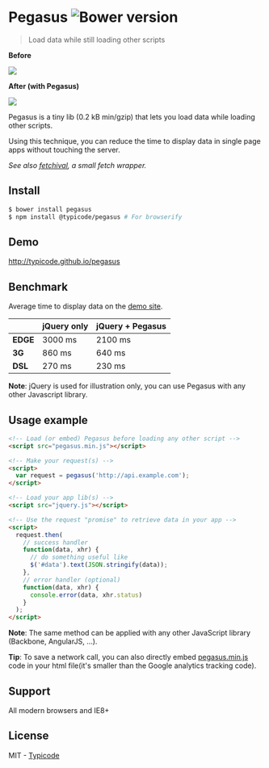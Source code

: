# Pegasus ![Bower version](http://img.shields.io/badge/bower%20package-0.3.1-brightgreen.svg?style=flat)

> Load data while still loading other scripts

__Before__

[![](http://i.imgur.com/ves4uIf.png)](http://typicode.github.io/pegasus/)

__After (with Pegasus)__

[![](http://i.imgur.com/8sVBtnB.png)](http://typicode.github.io/pegasus/)

Pegasus is a tiny lib (0.2 kB min/gzip) that lets you load data while loading other scripts.

Using this technique, you can reduce the time to display data in single page apps without touching the server.

_See also [fetchival](https://github.com/typicode/fetchival), a small fetch wrapper._

## Install

```bash
$ bower install pegasus
$ npm install @typicode/pegasus # For browserify
```

## Demo

http://typicode.github.io/pegasus

## Benchmark

Average time to display data on the [demo site](http://typicode.github.io/pegasus).

|             | jQuery only  | jQuery + Pegasus  |
|:------------|:-------------|:------------------|
|__EDGE__     | 3000 ms      | 2100 ms           |
|__3G__       | 860 ms       | 640 ms            |
|__DSL__      | 270 ms       | 230 ms            |

__Note__: jQuery is used for illustration only, you can use Pegasus with any other Javascript library.

## Usage example

```html
<!-- Load (or embed) Pegasus before loading any other script -->
<script src="pegasus.min.js"></script>

<!-- Make your request(s) -->
<script>
  var request = pegasus('http://api.example.com');
</script>

<!-- Load your app lib(s) -->
<script src="jquery.js"></script>

<!-- Use the request "promise" to retrieve data in your app -->
<script>
  request.then(
    // success handler
    function(data, xhr) {
      // do something useful like
      $('#data').text(JSON.stringify(data));
    },
    // error handler (optional)
    function(data, xhr) {
      console.error(data, xhr.status)
    }
  );
</script>
```

__Note__: The same method can be applied with any other JavaScript library (Backbone, AngularJS, ...).

__Tip__:  To save a network call, you can also directly embed [pegasus.min.js](https://github.com/typicode/pegasus/blob/master/dist/pegasus.min.js) code in your html file(it's smaller than the Google analytics tracking code).

## Support

All modern browsers and IE8+

## License

MIT - [Typicode](https://github.com/typicode)
